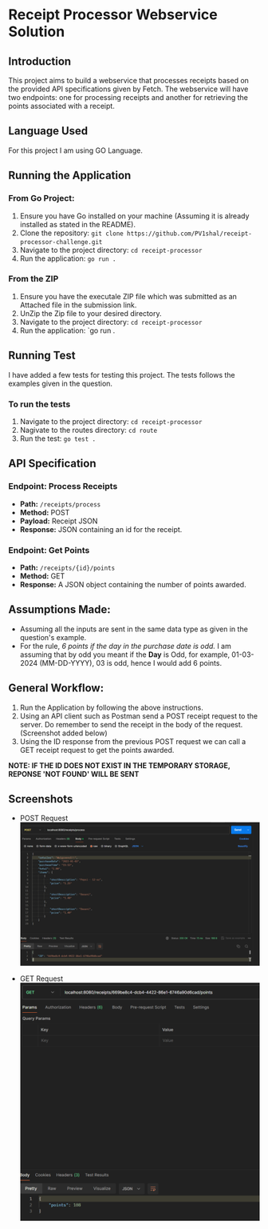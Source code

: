 # Receipt Processor Webservice Solution

## Introduction

This project aims to build a webservice that processes receipts based on the provided API specifications given by Fetch. The webservice will have two endpoints: one for processing receipts and another for retrieving the points associated with a receipt.

## Language Used

For this project I am using GO Language.

## Running the Application

### From Go Project:

1. Ensure you have Go installed on your machine (Assuming it is already installed as stated in the README).
2. Clone the repository: `git clone https://github.com/PV1shal/receipt-processor-challenge.git`
3. Navigate to the project directory: `cd receipt-processor`
4. Run the application: `go run .`

### From the ZIP

1. Ensure you have the executale ZIP file which was submitted as an Attached file in the submission link.
2. UnZip the Zip file to your desired directory.
3. Navigate to the project directory: `cd receipt-processor`
4. Run the application: `go run .

## Running Test

I have added a few tests for testing this project. The tests follows the examples given in the question. 

### To run the tests

1. Navigate to the project directory: `cd receipt-processor`
2. Nagivate to the routes directory: `cd route`
3. Run the test: `go test .`

## API Specification

### Endpoint: Process Receipts

- **Path:** `/receipts/process`
- **Method:** POST
- **Payload:** Receipt JSON
- **Response:** JSON containing an id for the receipt.

### Endpoint: Get Points

- **Path:** `/receipts/{id}/points`
- **Method:** GET
- **Response:** A JSON object containing the number of points awarded.

## Assumptions Made:

- Assuming all the inputs are sent in the same data type as given in the question's example.
- For the rule, <i>6 points if the day in the purchase date is odd.</i> I am assuming that by odd you meant if the **Day** is Odd, for example, 01-03-2024 (MM-DD-YYYY), 03 is odd, hence I would add 6 points.

## General Workflow:

1. Run the Application by following the above instructions.
2. Using an API client such as Postman send a POST receipt request to the server. Do remember to send the receipt in the body of the request. (Screenshot added below)
3. Using the ID response from the previous POST request we can call a GET receipt request to get the points awarded.

**NOTE: IF THE ID DOES NOT EXIST IN THE TEMPORARY STORAGE, REPONSE 'NOT FOUND' WILL BE SENT**

## Screenshots
- POST Request
![Alt text](image.png)

- GET Request
![Alt text](image-1.png)
